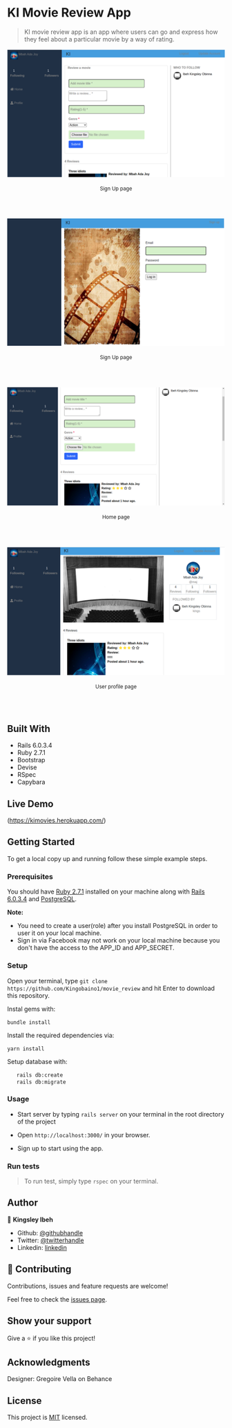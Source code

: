 # KI Movie Review App

> KI movie review app is an app where users can go and express how they feel about a particular movie by a way of rating.

![screenshot](./app/assets/images/sign_up_image.png)

<p align='center'><small>Sign Up page</small></p><br /><br />

![screenshot](./app/assets/images/sign_in_page.png)

<p align='center'><small>Sign Up page</small></p><br /><br />

![screenshot](./app/assets/images/home_page.png)

<p align='center'><small>Home page</small></p><br /><br />

![screenshot](./app/assets/images/profile_page.png)

<p align='center'><small>User profile page</small></p><br /><br />

## Built With

- Rails 6.0.3.4
- Ruby 2.7.1
- Bootstrap
- Devise
- RSpec
- Capybara


## Live Demo

(https://kimovies.herokuapp.com/)

## Getting Started

To get a local copy up and running follow these simple example steps.

### Prerequisites

You should have [Ruby 2.7.1](https://www.ruby-lang.org/en/documentation/installation/) installed on your machine along with [Rails 6.0.3.4](http://railsinstaller.org/en) and [PostgreSQL](https://www.postgresql.org/download/).

**Note:** 

- You need to create a user(role) after you install PostgreSQL in order to user it on your local machine.
- Sign in via Facebook may not work on your local machine because you don't have the access to the APP_ID and APP_SECRET.

### Setup

Open your terminal, type `git clone https://github.com/Kingobaino1/movie_review` and hit Enter to download this repository.

Instal gems with:

```
bundle install
```

Install the required dependencies via:

```
yarn install
```

Setup database with:

```
   rails db:create
   rails db:migrate
```


### Usage

- Start server by typing `rails server` on your terminal in the root directory of the project

- Open `http://localhost:3000/` in your browser.

- Sign up to start using the app.


### Run tests
> To run test, simply type `rspec` on your terminal.

## Author 

👤 **Kingsley Ibeh**

- Github: [@githubhandle](https://github.com/Kingobaino1)
- Twitter: [@twitterhandle](https://twitter.com/ibehkingso)
- Linkedin: [linkedin](https://www.linkedin.com/in/kingsley-ibeh)

## 🤝 Contributing

Contributions, issues and feature requests are welcome!

Feel free to check the [issues page](https://github.com/Kingobaino1/movie_review/issues).

## Show your support

Give a ⭐️ if you like this project!

## Acknowledgments

Designer: Gregoire Vella on Behance

## License

This project is [MIT](./LICENSE) licensed.
